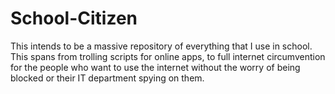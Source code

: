 # School-Citizen
This intends to be a massive repository of everything that I use in school. This spans from trolling scripts for online apps, to full internet circumvention for the people who want to use the internet without the worry of being blocked or their IT department spying on them. 
